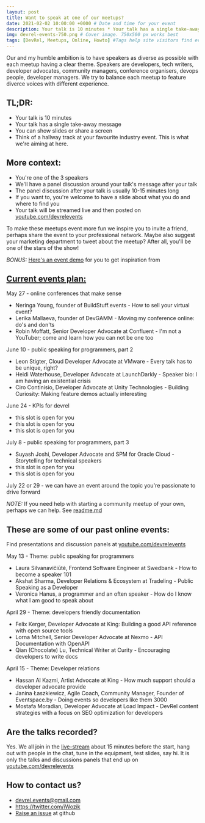 ```yaml
---
layout: post
title: Want to speak at one of our meetups?
date: 2021-02-02 10:00:00 +0000 # Date and time for your event
description: Your talk is 10 minutes * Your talk has a single take-away message * You can show slides or share a screen * Read on for more context and FAQ # Post description
img: devrel-events-750.png # Cover image. 750x500 px works best 
tags: [DevRel, Meetups, Online, Howto] #Tags help site visitors find events. Add an own tag i.e. DevrelFolks and a city, if you feel like it 
---
```


Our and my humble ambition is to have speakers as diverse as possible with each meetup having a clear theme. Speakers are developers, tech writers, developer advocates, community managers, conference organisers, devops people, developer managers. We try to balance each meetup to feature diverce voices with different experience. 

## TL;DR:
* Your talk is 10 minutes
* Your talk has a single take-away message
* You can show slides or share a screen
* Think of a hallway track at your favourite industry event. This is what we're aiming at here.

## More context:
* You're one of the 3 speakers
* We'll have a panel discussion around your talk's message after your talk
* The panel discussion after your talk is usually 10-15 minutes long
* If you want to, you're welcome to have a slide about what you do and where to find you
* Your talk will be streamed live and then posted on [youtube.com/devrelevents](https://www.youtube.com/devrelevents)

To make these meetups event more fun we inspire you to invite a friend, perhaps share the event to your professional network. Maybe also suggest your marketing department to tweet about the meetup? After all, you'll be one of the stars of the show!  

*BONUS:* [Here's an event demo](https://www.youtube.com/watch?v=YHj5HiV2fPA) for you to get inspiration from


## [Current events plan:](https://devrelevents.eventbrite.com/)
May 27 - online conferences that make sense
* Neringa Young, founder of BuildStuff.events - How to sell your virtual event?
* Lerika Mallaeva, founder of DevGAMM - Moving my conference online: do's and don'ts
* Robin Moffatt, Senior Developer Advocate at Confluent - I'm not a YouTuber; come and learn how you can not be one too

June 10 - public speaking for programmers, part 2
* Leon Stigter, Cloud Developer Advocate at VMware - Every talk has to be unique, right?
* Heidi Waterhouse, Developer Advocate at LaunchDarkly - Speaker bio: I am having an existential crisis
* Ciro Continisio, Developer Advocate at Unity Technologies - Building Curiosity: Making feature demos actually interesting

June 24 - KPIs for devrel
* this slot is open for you
* this slot is open for you
* this slot is open for you

July 8 - public speaking for programmers, part 3
* Suyash Joshi, Developer Advocate and SPM for Oracle Cloud - Storytelling for technical speakers
* this slot is open for you
* this slot is open for you

July 22 or 29 - we can have an event around the topic you're passionate to drive forward

*NOTE:* If you need help with starting a community meetup of your own, perhaps we can help. See [readme.md](/README.md)


## These are some of our past online events:
Find presentations and discussion panels at [youtube.com/devrelevents](https://www.youtube.com/devrelevents)

May 13 - Theme: public speaking for programmers
* Laura Silvanavičiūtė, Frontend Software Engineer at Swedbank - How to become a speaker 101
* Akshat Sharma, Developer Relations & Ecosystem at Tradeling - Public Speaking as a Developer
* Veronica Hanus, a programmer and an often speaker - How do I know what I am good to speak about

April 29 - Theme: developers friendly documentation
* Felix Kerger, Developer Advocate at King: Building a good API reference with open source tools
* Lorna Mitchell, Senior Developer Advocate at Nexmo - API Documentation with OpenAPI
* Qian (Chocolate) Lu, Technical Writer at Curity - Encouraging developers to write docs

April 15 - Theme: Developer relations
* Hassan Al Kazmi, Artist Advocate at King - How much support should a developer advocate provide
* Janina Łaszkiewicz, Agile Coach, Community Manager, Founder of Eventspace.by - Doing events so developers like them 3000
* Mostafa Moradian, Developer Advocate at Load Impact - DevRel content strategies with a focus on SEO optimization for developers


## Are the talks recorded?
Yes. We all join in the [live-stream]((https://www.youtube.com/devrelevents)) about 15 minutes before the start, hang out with people in the chat, tune in the equipment, test slides, say hi. It is only the talks and discussions panels that end up on [youtube.com/devrelevents](https://www.youtube.com/devrelevents)

## How to contact us?
* devrel.events@gmail.com
* https://twitter.com/iWozik
* [Raise an issue](https://github.com/tooevangelist/tooevangelist.github.io/issues) at github
